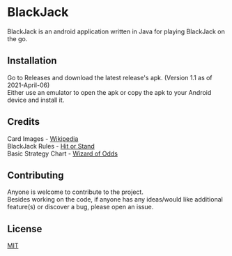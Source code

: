 # BlackJack

BlackJack is an android application written in Java for playing BlackJack on the go. 

## Installation

Go to Releases and download the latest release's apk. (Version 1.1 as of 2021-April-06)  
Either use an emulator to open the apk or copy the apk to your Android device and install it.

## Credits
Card Images - [Wikipedia](https://en.wikipedia.org/wiki/Standard_52-card_deck)  
BlackJack Rules - [Hit or Stand](http://www.hitorstand.net/strategy.php)  
Basic Strategy Chart - [Wizard of Odds](https://wizardofodds.com/games/blackjack/strategy/4-decks/)

## Contributing
Anyone is welcome to contribute to the project.  
Besides working on the code, if anyone has any ideas/would like additional feature(s) or discover a bug, please open an issue.

## License
[MIT](https://choosealicense.com/licenses/mit/)
